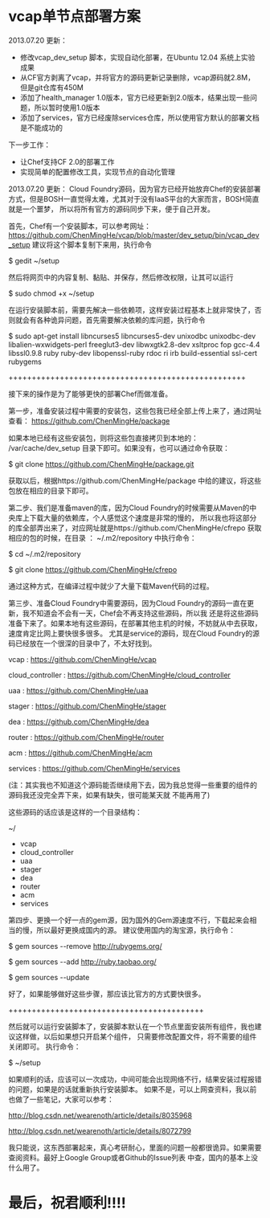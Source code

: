 vcap单节点部署方案
======

2013.07.20 更新：
+ 修改vcap_dev_setup 脚本，实现自动化部署，在Ubuntu 12.04 系统上实验成果
+ 从CF官方剥离了vcap，并将官方的源码更新记录删除，vcap源码就2.8M，但是git仓库有450M
+ 添加了health_manager 1.0版本，官方已经更新到2.0版本，结果出现一些问题，所以暂时使用1.0版本
+ 添加了services，官方已经废除services仓库，所以使用官方默认的部署文档是不能成功的

下一步工作：
+ 让Chef支持CF 2.0的部署工作
+ 实现简单的配置修改工具，实现节点的自动化管理


2013.07.20 更新：
Cloud Foundry源码，因为官方已经开始放弃Chef的安装部署方式，但是BOSH一直觉得太难，尤其对于没有IaaS平台的大家而言，BOSH简直就是一个噩梦，
所以将所有官方的源码同步下来，便于自己开发。

首先，Chef有一个安装脚本，可以参考网址：https://github.com/ChenMingHe/vcap/blob/master/dev_setup/bin/vcap_dev_setup
建议将这个脚本复制下来用，执行命令

$ gedit ~/setup

然后将网页中的内容复制、黏贴、并保存，然后修改权限，让其可以运行

$ sudo chmod +x ~/setup

在运行安装脚本前，需要先解决一些依赖项，这样安装过程基本上就非常快了，否则就会有各种诡异问题，首先需要解决依赖的库问题，执行命令

$ sudo apt-get install libncurses5 libncurses5-dev unixodbc unixodbc-dev libalien-wxwidgets-perl  freeglut3-dev libwxgtk2.8-dev xsltproc fop gcc-4.4 libssl0.9.8 ruby ruby-dev libopenssl-ruby rdoc ri irb build-essential ssl-cert rubygems

+++++++++++++++++++++++++++++++++++++++++++++++++++

接下来的操作是为了能够更快的部署Chef而做准备。

第一步，准备安装过程中需要的安装包，这些包我已经全部上传上来了，通过网址查看：     https://github.com/ChenMingHe/package

如果本地已经有这些安装包，则将这些包直接拷贝到本地的： /var/cache/dev_setup  目录下即可。如果没有，也可以通过命令获取：

$ git clone https://github.com/ChenMingHe/package.git 

获取以后，根据https://github.com/ChenMingHe/package 中给的建议，将这些包放在相应的目录下即可。

第二步、我们是准备maven的库，因为Cloud Foundry的时候需要从Maven的中央库上下载大量的依赖库，个人感觉这个速度是非常的慢的，
所以我也将这部分的库全部弄出来了，对应网址就是https://github.com/ChenMingHe/cfrepo 获取相应的包的时候，在目录 ： ~/.m2/repository
 中执行命令：

$ cd  ~/.m2/repository

$ git clone https://github.com/ChenMingHe/cfrepo

通过这种方式，在编译过程中就少了大量下载Maven代码的过程。

第三步、准备Cloud Foundry中需要源码，因为Cloud Foundry的源码一直在更新，我不知道会不会有一天，Chef会不再支持这些源码，所以我
还是将这些源码准备下来了。如果本地有这些源码，在部署其他主机的时候，不妨就从中去获取，速度肯定比网上要快很多很多。
尤其是service的源码，现在Cloud Foundry的源码已经放在一个很深的目录中了，不太好找到。

vcap : https://github.com/ChenMingHe/vcap

cloud_controller : https://github.com/ChenMingHe/cloud_controller

uaa : https://github.com/ChenMingHe/uaa

stager : https://github.com/ChenMingHe/stager

dea : https://github.com/ChenMingHe/dea

router : https://github.com/ChenMingHe/router

acm : https://github.com/ChenMingHe/acm

services : https://github.com/ChenMingHe/services

(注：其实我也不知道这个源码能否继续用下去，因为我总觉得一些重要的组件的源码我还没完全弄下来，如果有缺失，很可能某天就
不能再用了)

这些源码的话应该是这样的一个目录结构：

~/
 + vcap 
  + cloud_controller
  + uaa
  + stager 
  + dea
  + router
  + acm
  + services

第四步、更换一个好一点的gem源，因为国外的Gem源速度不行，下载起来会相当的慢，所以最好更换成国内的源。
建议使用国内的淘宝源，执行命令：

$ gem sources --remove http://rubygems.org/

$ gem sources --add http://ruby.taobao.org/

$ gem sources --update

好了，如果能够做好这些步骤，那应该比官方的方式要快很多。

++++++++++++++++++++++++++++++++++++++++++

然后就可以运行安装脚本了，安装脚本默认在一个节点里面安装所有组件，我也建议这样做，以后如果想只开启某个组件，
只需要修改配置文件，将不需要的组件关闭即可。
执行命令：

$ ~/setup

如果顺利的话，应该可以一次成功，中间可能会出现网络不行，结果安装过程报错的问题，如果是的话就重新执行安装脚本。
如果不是，可以上网查资料，我以前也做了一些笔记，大家可以参考：

http://blog.csdn.net/wearenoth/article/details/8035968

http://blog.csdn.net/wearenoth/article/details/8072799


我只能说，这东西部署起来，真心考研耐心，里面的问题一般都很诡异。如果需要查阅资料。最好上Google Group或者Github的Issue列表
中查，国内的基本上没什么用了。

最后，祝君顺利!!!!
====



